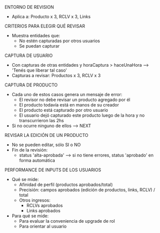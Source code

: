 ENTORNO DE REVISION
- Aplica a: Producto x 3, RCLV x 3, Links

CRITERIOS PARA ELEGIR QUÉ REVISAR
- Muestra entidades que:
	- No estén capturadas por otros usuarios
	- Se puedan capturar

CAPTURA DE USUARIO
- Con capturas de otras entidades y horaCaptura > haceUnaHora --> 'Tenés que liberar tal caso'
- Capturas a revisar: Productos x 3, RCLV x 3

CAPTURA DE PRODUCTO
- Cada uno de estos casos genera un mensaje de error:
	- El revisor no debe revisar un producto agregado por él
	- El producto todavía está en manos de su creador
	- El producto está capturado por otro usuario
	- El usuario dejó capturado este producto luego de la hora y no transcurrieron las 2hs
- Si no ocurre ninguno de ellos --> NEXT

REVISAR LA EDICIÓN DE UN PRODUCTO
- No se pueden editar, sólo SI o NO
- Fin de la revisión:
	- status 'alta-aprobada' --> si no tiene errores, status 'aprobado' en forma automática

PERFORMANCE DE INPUTS DE LOS USUARIOS
- Qué se mide:
	- Afinidad de perfil (productos aprobados/total)
	- Precisión: campos aprobados (edición de productos, links, RCLV) / total
	- Otros ingresos:
		- RCLVs aprobados
		- Links aprobados
- Para qué se mide:
	- Para evaluar la conveniencia de upgrade de rol
	- Para orientar al usuario